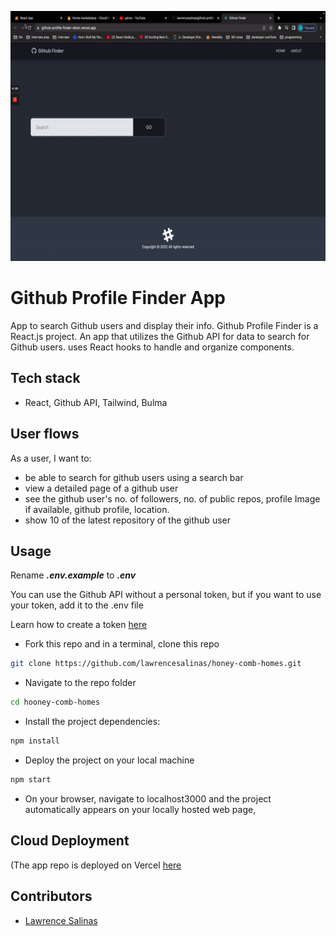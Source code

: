 <p align="center">
  <img width="600" height="400" src="./src/assets/jpg/../gitihubfinder.gif">
</p>

# Github Profile Finder App

App to search Github users and display their info. Github Profile Finder is a React.js project.
An app that utilizes the Github API for data to search for Github users. uses React hooks to handle and organize components.

## Tech stack

- React, Github API, Tailwind, Bulma

## User flows

As a user, I want to:
- be able to search for github users using a search bar
- view a detailed page of a github user 
- see the github user's no. of followers, no. of public repos, profile Image if available, github profile, location.
- show 10 of the latest repository of the github user


## Usage

Rename **_.env.example_** to **_.env_**

You can use the Github API without a personal token, but if you want to use your token, add it to the .env file

Learn how to create a token [here](https://docs.github.com/en/authentication/keeping-your-account-and-data-secure/creating-a-personal-access-token)

- Fork this repo and in a terminal, clone this repo

```sh
git clone https://github.com/lawrencesalinas/honey-comb-homes.git
```

- Navigate to the repo folder

```sh
cd hooney-comb-homes
```

- Install the project dependencies:

```sh
npm install
```

- Deploy the project on your local machine

```sh
npm start
```

- On your browser, navigate to localhost3000 and the project automatically appears on your locally hosted web page,


## Cloud Deployment

(The app repo is  deployed on Vercel [here](https://honey-comb-home.vercel.app/)

## Contributors

- [Lawrence Salinas](https://github.com/lawrencesalinas)


